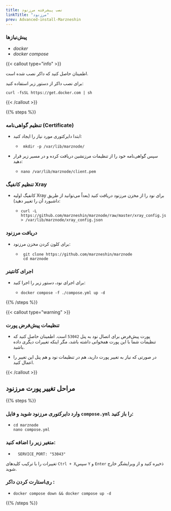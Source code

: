 ```yaml
---
title: نصب پیشرفته مرزنود
linkTitle: "مرزنود"
prev: Advanced-install-Marzneshin
---
```


### پیش‌نیازها
  * *docker*
  * *docker compose*



{{< callout type="info" >}}

 اطمینان حاصل کنید که داکر نصب شده است.
 
 برای نصب داکر از دستور زیر استفاده کنید:
 
 ``` 
 curl -fsSL https://get.docker.com | sh 
 ```
  {{< /callout >}}

  

{{% steps %}}

### تنظیم گواهی‌نامه (Certificate)

   * ابتدا دایرکتوری مورد نیاز را ایجاد کنید:


    
     - ```
        mkdir -p /var/lib/marznode/
       ```


 * سپس گواهی‌نامه خود را از تنظیمات مرزنشین دریافت کرده و در مسیر زیر قرار دهید:

    - ```
      nano /var/lib/marznode/client.pem
      ```



### تنظیم کانفیگ Xray

  * </sub>کانفیگ اولیه Xray برای نود را از مخزن مرزنود دریافت کنید (بعداً می‌توانید از طریق داشبورد آن را تغییر دهید):<sub>

       
    -  ```
       curl -L https://github.com/marzneshin/marznode/raw/master/xray_config.json > /var/lib/marznode/xray_config.json
       ```



### دریافت مرزنود

      
  *  برای کلون کردن مخزن مرزنود:

     - 
        ```
         git clone https://github.com/marzneshin/marznode
         cd marznode 
         ```
        
                    
### اجرای کانتینر


  * برای اجرای نود، دستور زیر را اجرا کنید:

     
    -
       ```
       docker compose -f ./compose.yml up -d 
       ```

{{% /steps %}}
  
{{< callout type="warning" >}}
   
  ### تنظیمات پیش‌فرض پورت
 

  * پورت پیش‌فرض برای اتصال نود به پنل ` 53042 ` است. اطمینان حاصل کنید که تنظیمات شما با این پورت همخوانی داشته باشد، مگر اینکه تغییرات دیگری داده باشید.

  * در صورتی که نیاز به تغییر پورت دارید، هم در تنظیمات نود و هم پنل این تغییر را اعمال کنید.

{{< /callout >}}


## مراحل تغییر پورت مرزنود

{{% steps %}}

### وارد دایرکتوری مرزنود شوید و فایل ` compose.yml ` را باز کنید:

   * ```
     cd marznode
     nano compose.yml
     ```

### متغیر زیر را اضافه کنید:

   * ```
       SERVICE_PORT: "53043"
     ```

   تغییرات را با ترکیب کلیدهای ` Ctrl + X `سپس ` Y ` و ` Enter ` ذخیره کنید و از ویرایشگر خارج شوید.


### ری‌استارت کردن داکر :

   * ```
     docker compose down && docker compose up -d
       ```
{{% /steps %}}
